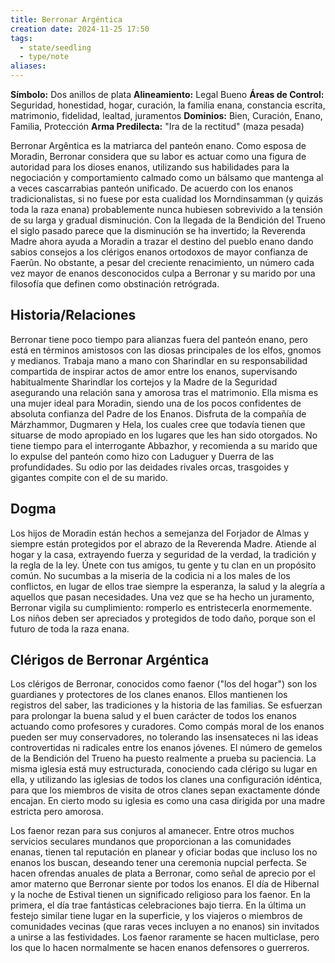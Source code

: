 ```yaml
---
title: Berronar Argéntica
creation date: 2024-11-25 17:50
tags:
  - state/seedling
  - type/note
aliases:
---
```

**Símbolo:** Dos anillos de plata
**Alineamiento:** Legal Bueno
**Áreas de Control:** Seguridad, honestidad, hogar, curación, la familia enana, constancia escrita, matrimonio, fidelidad, lealtad, juramentos
**Dominios:** Bien, Curación, Enano, Familia, Protección
**Arma Predilecta:** "Ira de la rectitud" (maza pesada)

Berronar Argêntica es la matriarca del panteón enano. Como esposa de Moradin, Berronar considera que su labor es actuar como una figura de autoridad para los dioses enanos, utilizando sus habilidades para la negociación y comportamiento calmado como un bálsamo que mantenga al a veces cascarrabias panteón unificado. De acuerdo con los enanos tradicionalistas, si no fuese por esta cualidad los Morndinsamman (y quizás toda la raza enana) probablemente nunca hubiesen sobrevivido a la tensión de su larga y gradual disminución. Con la llegada de la Bendición del Trueno el siglo pasado parece que la disminución se ha invertido; la Reverenda Madre ahora ayuda a Moradin a trazar el destino del pueblo enano dando sabios consejos a los clérigos enanos ortodoxos de mayor confianza de Faerûn. No obstante, a pesar del creciente renacimiento, un número cada vez mayor de enanos desconocidos culpa a Berronar y su marido por una filosofía que definen como obstinación retrógrada.

## Historia/Relaciones

Berronar tiene poco tiempo para alianzas fuera del panteón enano, pero está en términos amistosos con las diosas principales de los elfos, gnomos y medianos. Trabaja mano a mano con Sharindlar en su responsabilidad compartida de inspirar actos de amor entre los enanos, supervisando habitualmente Sharindlar los cortejos y la Madre de la Seguridad asegurando una relación sana y amorosa tras el matrimonio. Ella misma es una mujer ideal para Moradin, siendo una de los pocos confidentes de absoluta confianza del Padre de los Enanos. Disfruta de la compañía de Márzhammor, Dugmaren y Hela, los cuales cree que todavía tienen que situarse de modo apropiado en los lugares que les han sido otorgados. No tiene tiempo para el interrogante Abbazhor, y recomienda a su marido que lo expulse del panteón como hizo con Laduguer y Duerra de las profundidades. Su odio por las deidades rivales orcas, trasgoides y gigantes compite con el de su marido.

## Dogma

Los hijos de Moradin están hechos a semejanza del Forjador de Almas y siempre están protegidos por el abrazo de la Reverenda Madre. Atiende al hogar y la casa, extrayendo fuerza y seguridad de la verdad, la tradición y la regla de la ley. Únete con tus amigos, tu gente y tu clan en un propósito común. No sucumbas a la miseria de la codicia ni a los males de los conflictos, en lugar de ellos trae siempre la esperanza, la salud y la alegría a aquellos que pasan necesidades. Una vez que se ha hecho un juramento, Berronar vigila su cumplimiento: romperlo es entristecerla enormemente. Los niños deben ser apreciados y protegidos de todo daño, porque son el futuro de toda la raza enana.

## Clérigos de Berronar Argéntica

Los clérigos de Berronar, conocidos como faenor ("los del hogar") son los guardianes y protectores de los clanes enanos. Ellos mantienen los registros del saber, las tradiciones y la historia de las familias. Se esfuerzan para prolongar la buena salud y el buen carácter de todos los enanos actuando como profesores y curadores. Como compás moral de los enanos pueden ser muy conservadores, no tolerando las insensateces ni las ideas controvertidas ni radicales entre los enanos jóvenes. El número de gemelos de la Bendición del Trueno ha puesto realmente a prueba su paciencia. La misma iglesia está muy estructurada, conociendo cada clérigo su lugar en ella, y utilizando las iglesias de todos los clanes una configuración idéntica, para que los miembros de visita de otros clanes sepan exactamente dónde encajan. En cierto modo su iglesia es como una casa dirigida por una madre estricta pero amorosa.

Los faenor rezan para sus conjuros al amanecer. Entre otros muchos servicios seculares mundanos que proporcionan a las comunidades enanas, tienen tal reputación en planear y oficiar bodas que incluso los no enanos los buscan, deseando tener una ceremonia nupcial perfecta. Se hacen ofrendas anuales de plata a Berronar, como señal de aprecio por el amor materno que Berronar siente por todos los enanos. El día de Hibernal y la noche de Estival tienen un significado religioso para los faenor. En la primera, el día trae fantásticas celebraciones bajo tierra. En la última un festejo similar tiene lugar en la superficie, y los viajeros o miembros de comunidades vecinas (que raras veces incluyen a no enanos) sin invitados a unirse a las festividades. Los faenor raramente se hacen multiclase, pero los que lo hacen normalmente se hacen enanos defensores o guerreros.
